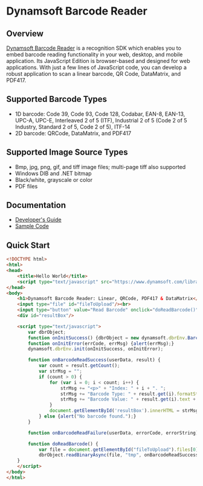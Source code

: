 # Dynamsoft Barcode Reader

## Overview
[Dynamsoft Barcode Reader](https://www.dynamsoft.com/Products/barcode-recognition-javascript.aspx) is a recognition SDK which enables you to embed barcode reading functionality in your web, desktop, and mobile application. Its JavaScript Edition is browser-based and designed for web applications. With just a few lines of JavaScript code, you can develop a robust application to scan a linear barcode, QR Code, DataMatrix, and PDF417.

## Supported Barcode Types
* 1D barcode: Code 39, Code 93, Code 128, Codabar, EAN-8, EAN-13, UPC-A, UPC-E, Interleaved 2 of 5 (ITF), Industrial 2 of 5 (Code 2 of 5 Industry, Standard 2 of 5, Code 2 of 5), ITF-14
* 2D barcode: QRCode, DataMatrix, and PDF417

## Supported Image Source Types
* Bmp, jpg, png, gif, and tiff image files; multi-page tiff also supported
* Windows DIB and .NET bitmap
* Black/white, grayscale or color
* PDF files

## Documentation

* [Developer's Guide](https://www.dynamsoft.com/Products/Barcode-Reader-Resources.aspx#dbrResourceGuide)
* [Sample Code](https://www.dynamsoft.com/Downloads/Dynamic-Barcode-Reader-Sample-Download.aspx)

## Quick Start

```html
<!DOCTYPE html>
<html>
<head>
    <title>Hello World</title>
    <script type="text/javascript" src="https://www.dynamsoft.com/library/dbr/dynamsoft.barcode.min.js"></script>
</head>
<body>
    <h1>Dynamsoft Barcode Reader: Linear, QRCode, PDF417 & DataMatrix</h1>
    <input type="file" id="fileToUpload"/><br>
    <input type="button" value="Read Barcode" onclick="doReadBarcode()" />
    <div id="resultBox"/>

    <script type="text/javascript">
        var dbrObject;
        function onInitSuccess() {dbrObject = new dynamsoft.dbrEnv.BarcodeReader();}
        function onInitError(errCode, errMsg) {alert(errMsg);}
        dynamsoft.dbrEnv.init(onInitSuccess, onInitError);

        function onBarcodeReadSuccess(userData, result) {
            var count = result.getCount();
            var strMsg = "";
            if (count > 0) {
                for (var i = 0; i < count; i++) {
                    strMsg += "<p>" + "Index: " + i + ". ";
                    strMsg += "Barcode Type: " + result.get(i).formatString + ", ";
                    strMsg += "Barcode Value: " + result.get(i).text + ".</p>";
                }
                document.getElementById('resultBox').innerHTML = strMsg;
            } else {alert("No barcode found.");}
        }

        function onBarcodeReadFailure(userData, errorCode, errorString) {alert(errorCode + errorString);}

        function doReadBarcode() {
            var file = document.getElementById("fileToUpload").files[0];
            dbrObject.readBinaryAsync(file, "tmp", onBarcodeReadSuccess, onBarcodeReadFailure);
    }
    </script>
</body>
</html>

```
